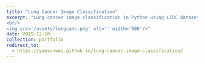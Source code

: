 ```yaml
---
title: "Lung Cancer Image Classification"
excerpt: "Lung cancer image classification in Python using LIDC dataset. Images are processed using local feature descriptors and transformation methods before input into classifiers.
<br/>
<img src='/assets/lungcanc.png' alt='' width='500'/>"
date: 2019-12-10
collection: portfolio
redirect_to: 
  - https://yeexunwei.github.io/lung-cancer-image-classification/
---
```

